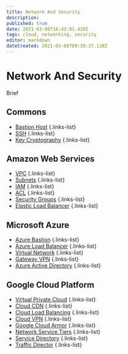 ```yaml
---
title: Network And Security
description: 
published: true
date: 2021-03-08T16:42:01.410Z
tags: cloud, networking, security
editor: markdown
dateCreated: 2021-03-08T09:38:37.118Z
---
```


# Network And Security

Brief

## Commons
- [Bastion Host](/training/commons/bastion_host)
{.links-list}
- [SSH](/training/commons/ssh)
{.links-list}
- [Key Cryptography](/training/commons/key_cryptography)
{.links-list}

## Amazon Web Services
- [VPC](/training/aws/vpc)
{.links-list}
- [Subnets](/training/aws/subnets)
{.links-list}
- [IAM](/training/aws/iam)
{.links-list}
- [ACL](/training/aws/acl)
{.links-list}
- [Security Groups](/training/aws/security_groups)
{.links-list}
- [Elastic Load Balancer](/training/aws/elastic_load_balancer)
{.links-list}

## Microsoft Azure
- [Azure Bastion](/training/azure/azure_bastion)
{.links-list}
- [Azure Load Balancer](/training/azure/azure_load_balancer)
{.links-list}
- [Virtual Network](/training/azure/virtual_network)
{.links-list}
- [Gateway VPN](/training/azure/gateway_vpn)
{.links-list}
- [Azure Active Directory](/training/azure/azure_active_directory)
{.links-list}

## Google Cloud Platform
- [Virtual Private Cloud](/training/gcp/virtual_private_cloud)
{.links-list}
- [Cloud CDN](/training/gcp/cloud_cdn)
{.links-list}
- [Cloud Load Balancing](/training/gcp/cloud_load_balancing)
{.links-list}
- [Cloud VPN](/training/gcp/cloud_vpn)
{.links-list}
- [Google Cloud Armor](/training/gcp/google_cloud_armor)
{.links-list}
- [Network Service Tiers](/training/gcp/network_service_tiers)
{.links-list}
- [Service Directory](/training/gcp/service_directory)
{.links-list}
- [Traffic Director](/training/gcp/traffic_director)
{.links-list}
